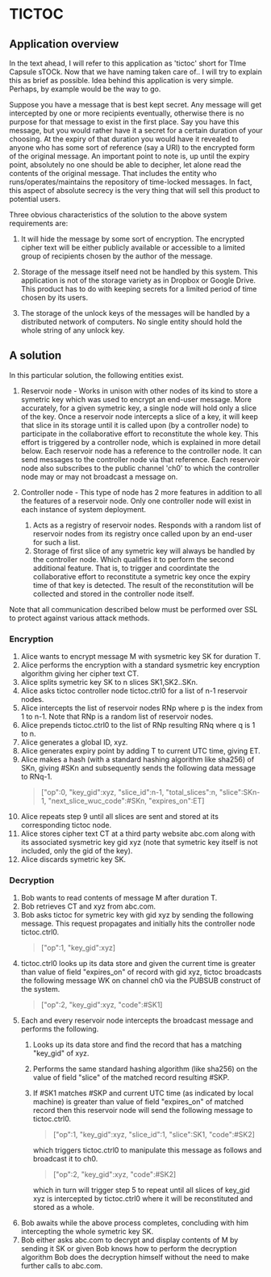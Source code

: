 # TICTOC

## Application overview

In the text ahead, I will refer to this application as 'tictoc' short for TIme Capsule sTOCk. Now that we have naming taken care of.. I will try to explain this as brief as possible. Idea behind this application is very simple. Perhaps, by example would be the way to go.

Suppose you have a message that is best kept secret. Any message will get intercepted by one or more recipients eventually, otherwise there is no purpose for that message to exist in the first place. Say you have this message, but you would rather have it a secret for a certain duration of your choosing. At the expiry of that duration you would have it revealed to anyone who has some sort of reference (say a URI) to the encrypted form of the original message. An important point to note is, up until the expiry point, absolutely no one should be able to decipher, let alone read the contents of the original message. That includes the entity who runs/operates/maintains the repository of time-locked messages. In fact, this aspect of absolute secrecy is the very thing that will sell this product to potential users.

Three obvious characteristics of the solution to the above system requirements are:

1. It will hide the message by some sort of encryption. The encrypted cipher text will be either publicly available or accessible to a limited group of recipients chosen by the author of the message.

2. Storage of the message itself need not be handled by this system. This application is not of the storage variety as in Dropbox or Google Drive. This product has to do with keeping secrets for a limited period of time chosen by its users.

3. The storage of the unlock keys of the messages will be handled by a distributed network of computers. No single entity should hold the whole string of any unlock key.


## A solution

In this particular solution, the following entities exist.

1. Reservoir node - Works in unison with other nodes of its kind to store a symetric key which was used to encrypt an end-user message. More accurately, for a given symetric key, a single node will hold only a slice of the key. Once a reservoir node intercepts a slice of a key, it will keep that slice in its storage until it is called upon (by a controller node) to participate in the collaborative effort to reconstitute the whole key. This effort is triggered by a controller node, which is explained in more detail below. Each reservoir node has a reference to the controller node. It can send messages to the controller node via that reference. Each reservoir node also subscribes to the public channel 'ch0' to which the controller node may or may not broadcast a message on.

2. Controller node - This type of node has 2 more features in addition to all the features of a reservoir node. Only one controller node will exist in each instance of system deployment.
    1. Acts as a registry of reservoir nodes. Responds with a random list of reservoir nodes from its registry once called upon by an end-user for such a list.
    2. Storage of first slice of any symetric key will always be handled by the controller node. Which qualifies it to perform the second additional feature. That is, to trigger and coordintate the collaborative effort to reconstitute a symetric key once the expiry time of that key is detected. The result of the reconstitution will be collected and stored in the controller node itself.

Note that all communication described below must be performed over SSL to protect against various attack methods.

### Encryption

1. Alice wants to encrypt message M with sysmetric key SK for duration T.
2. Alice performs the encryption with a standard sysmetric key encryption algorithm giving her cipher text CT.
3. Alice splits symetric key SK to n slices SK1,SK2..SKn.
4. Alice asks tictoc controller node tictoc.ctrl0 for a list of n-1 reservoir nodes.
5. Alice intercepts the list of reservoir nodes RNp where p is the index from 1 to n-1. Note that RNp is a random list of reservoir nodes.
6. Alice prepends tictoc.ctrl0 to the list of RNp resulting RNq where q is 1 to n.
7. Alice generates a global ID, xyz.
8. Alice generates expiry point by adding T to current UTC time, giving ET.
9. Alice makes a hash (with a standard hashing algorithm like sha256) of SKn, giving #SKn and subsequently sends the following data message to RNq-1.
    > ["op":0, "key_gid":xyz, "slice_id":n-1, "total_slices":n, "slice":SKn-1, "next_slice_wuc_code":#SKn, "expires_on":ET]
10. Alice repeats step 9 until all slices are sent and stored at its corresponding tictoc node.
11. Alice stores cipher text CT at a third party website abc.com along with its associated sysmetric key gid xyz (note that symetric key itself is not included, only the gid of the key).
12. Alice discards symetric key SK.

### Decryption

1. Bob wants to read contents of message M after duration T.
2. Bob retrieves CT and xyz from abc.com.
3. Bob asks tictoc for symetric key with gid xyz by sending the following message. This request propagates and initially hits the controller node tictoc.ctrl0.
    > ["op":1, "key_gid":xyz]
4. tictoc.ctrl0 looks up its data store and given the current time is greater than value of field "expires_on" of record with gid xyz, tictoc broadcasts the following message WK on channel ch0 via the PUBSUB construct of the system.
    > ["op":2, "key_gid":xyz, "code":#SK1]
5. Each and every reservoir node intercepts the broadcast message and performs the following.
    1. Looks up its data store and find the record that has a matching "key_gid" of xyz.
    2. Performs the same standard hashing algorithm (like sha256) on the value of field "slice" of the matched record resulting #SKP.
    3. If #SK1 matches #SKP and current UTC time (as indicated by local machine) is greater than value of field "expires_on" of matched record then this reservoir node will send the following message to tictoc.ctrl0.
        > ["op":1, "key_gid":xyz, "slice_id":1, "slice":SK1, "code":#SK2]
        
        which triggers tictoc.ctrl0 to manipulate this message as follows and broadcast it to ch0.
        
        > ["op":2, "key_gid":xyz, "code":#SK2]
        
        which in turn will trigger step 5 to repeat until all slices of key_gid xyz is intercepted by tictoc.ctrl0 where it will be reconstituted and stored as a whole.
6. Bob awaits while the above process completes, concluding with him intercepting the whole symetric key SK.
7. Bob either asks abc.com to decrypt and display contents of M by sending it SK or given Bob knows how to perform the decryption algorithm Bob does the decryption himself without the need to make further calls to abc.com.